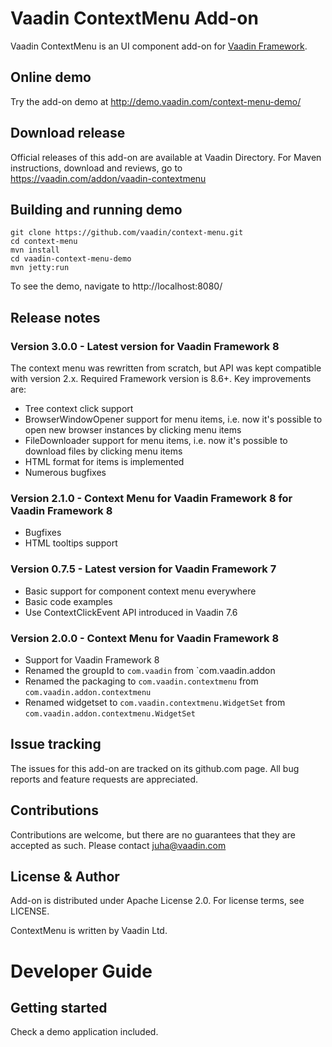 # Vaadin ContextMenu Add-on 

Vaadin ContextMenu is an UI component add-on for [Vaadin Framework](https://github.com/vaadin/framework).

## Online demo

Try the add-on demo at http://demo.vaadin.com/context-menu-demo/

## Download release

Official releases of this add-on are available at Vaadin Directory. For Maven instructions, download and reviews, go to https://vaadin.com/addon/vaadin-contextmenu

## Building and running demo

    git clone https://github.com/vaadin/context-menu.git
    cd context-menu
    mvn install
    cd vaadin-context-menu-demo
    mvn jetty:run

To see the demo, navigate to http://localhost:8080/

## Release notes

### Version 3.0.0 - Latest version for Vaadin Framework 8
 The context menu was rewritten from scratch, but API was kept compatible with version 2.x.
 Required Framework version is 8.6+. Key improvements are:
 - Tree context click support
 - BrowserWindowOpener support for menu items, i.e. now it's possible to open new browser instances by clicking menu items
 - FileDownloader support for menu items, i.e. now it's possible to download files by clicking menu items  
 - HTML format for items is implemented
 - Numerous bugfixes
 
 
### Version 2.1.0 - Context Menu for Vaadin Framework 8 for Vaadin Framework 8
 - Bugfixes
 - HTML tooltips support
 
### Version 0.7.5 - Latest version for Vaadin Framework 7
 - Basic support for component context menu everywhere
 - Basic code examples
 - Use ContextClickEvent API introduced in Vaadin 7.6
 
### Version 2.0.0 - Context Menu for Vaadin Framework 8
 - Support for Vaadin Framework 8
 - Renamed the groupId to `com.vaadin` from `com.vaadin.addon
 - Renamed the packaging to `com.vaadin.contextmenu` from `com.vaadin.addon.contextmenu`
 - Renamed widgetset to `com.vaadin.contextmenu.WidgetSet` from `com.vaadin.addon.contextmenu.WidgetSet`

## Issue tracking

The issues for this add-on are tracked on its github.com page. All bug reports and feature requests are appreciated. 

## Contributions

Contributions are welcome, but there are no guarantees that they are accepted as such.
Please contact juha@vaadin.com

## License & Author

Add-on is distributed under Apache License 2.0. For license terms, see LICENSE.

ContextMenu is written by Vaadin Ltd.

# Developer Guide

## Getting started

Check a demo application included.

